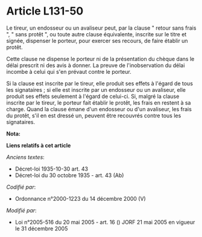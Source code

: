 # Article L131-50

Le tireur, un endosseur ou un avaliseur peut, par la clause " retour sans frais ", " sans protêt ", ou toute autre clause
équivalente, inscrite sur le titre et signée, dispenser le porteur, pour exercer ses recours, de faire établir un protêt.

Cette clause ne dispense le porteur ni de la présentation du chèque dans le délai prescrit ni des avis à donner. La preuve de
l'inobservation du délai incombe à celui qui s'en prévaut contre le porteur.

Si la clause est inscrite par le tireur, elle produit ses effets à l'égard de tous les signataires ; si elle est inscrite par
un endosseur ou un avaliseur, elle produit ses effets seulement à l'égard de celui-ci. Si, malgré la clause inscrite par le
tireur, le porteur fait établir le protêt, les frais en restent à sa charge. Quand la clause émane d'un endosseur ou d'un
avaliseur, les frais du protêt, s'il en est dressé un, peuvent être recouvrés contre tous les signataires.

**Nota:**



**Liens relatifs à cet article**

_Anciens textes_:

  - Décret-loi 1935-10-30 art. 43
  - Décret-loi du 30 octobre 1935 - art. 43 (Ab)

_Codifié par_:

  - Ordonnance n°2000-1223 du 14 décembre 2000 (V)

_Modifié par_:

  - Loi n°2005-516 du 20 mai 2005 - art. 16 () JORF 21 mai 2005 en vigueur le 31 décembre 2005
